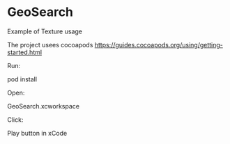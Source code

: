 # GeoSearch
Example of Texture usage

The project usees cocoapods https://guides.cocoapods.org/using/getting-started.html

Run:

pod install

Open:

GeoSearch.xcworkspace

Click:

Play button in xCode




